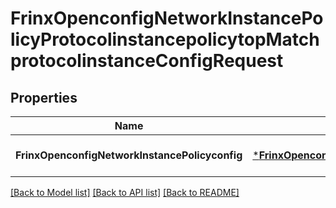 # FrinxOpenconfigNetworkInstancePolicyProtocolinstancepolicytopMatchprotocolinstanceConfigRequest

## Properties
Name | Type | Description | Notes
------------ | ------------- | ------------- | -------------
**FrinxOpenconfigNetworkInstancePolicyconfig** | [***FrinxOpenconfigNetworkInstancePolicyProtocolinstancepolicytopMatchprotocolinstanceConfig**](frinx.openconfig.network.instance.policy.protocolinstancepolicytop.matchprotocolinstance.Config.md) |  | [optional] [default to null]

[[Back to Model list]](../README.md#documentation-for-models) [[Back to API list]](../README.md#documentation-for-api-endpoints) [[Back to README]](../README.md)


